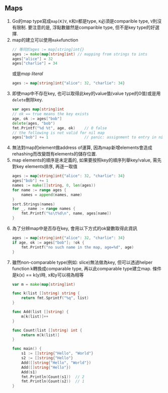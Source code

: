 ## Maps
1. Go的map type寫成`map[K]V`, `K`和`V`都是type, `K`必須是comparible type, `V`則沒有限制.
   要注意的是, 浮點數雖然是comparible type, 但不是key type的好選擇.
2. map的建立可以使用`make`function
    ```go
    // 等同於ages := map[string]int{}
	ages := make(map[string]int) // mapping from strings to ints
	ages["alice"] = 32
	ages["charlie"] = 34
    ```
   或是*map literal*
    ```go
    ages := map[string]int{"alice": 32, "charlie": 34}
    ```
3. 即使map中不存在key, 也可以取得此key的value值(value type的0值)或是用`delete`刪除key.
    ```go
    var ages map[string]int
    // ok == true means the key exists
    age, ok := ages["bob"]
    delete(ages, "bob")
	fmt.Printf("%d %t", age, ok)    // 0 false
    // the following is not valid for nil map
    ages["bob"] += 1                // panic: assignment to entry in nil map
    ```
4. 無法對map的element做address of運算, 因為map新增elements會造成rehashing而改變既有elements的儲存位置.
5. map elements的順序是未定義的, 如果要按照key的順序列舉key/value, 需先對key elements排序, 再逐一取值
    ```go
	ages := map[string]int{"alice": 32, "charlie": 34}
	ages["bob"] += 1
	names := make([]string, 0, len(ages))
	for name := range ages {
		names = append(names, name)
	}
	sort.Strings(names)
	for _, name := range names {
		fmt.Printf("%s\t%d\n", name, ages[name])
	}
    ```
6. 為了分辨map中是否存在key, 會用以下方式的ok變數取得此資訊
    ```go
	ages := map[string]int{"alice": 32, "charlie": 34}
	if age, ok := ages["bob"]; !ok {
		fmt.Printf("no such name in the map, age=%d", age)
	}
    ```
7. 雖然non-comparable type(例如: slice)無法做為key, 但可以透過helper function k轉換成comparable type,
   再以此comparable type建立map. 條件是k(x) == k(y)時, x和y可以視為相等
    ```go
    var m = make(map[string]int)

    func k(list []string) string {
        return fmt.Sprintf("%q", list)
    }

    func Add(list []string) {
        m[k(list)]++
    }

    func Count(list []string) int {
        return m[k(list)]
    }

    func main() {
        s1 := []string{"Hello", "World"}
        s2 := []string{"Hello"}
        Add([]string{"Hello", "World"})
        Add([]string{"Hello"})
        Add(s1)
        fmt.Println(Count(s1))  // 2
        fmt.Println(Count(s2))  // 1
    }
    ```